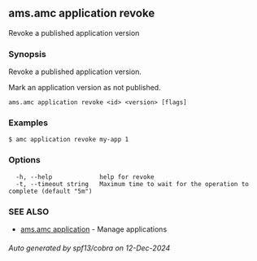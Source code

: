## ams.amc application revoke

Revoke a published application version

### Synopsis

Revoke a published application version.

Mark an application version as not published.


```
ams.amc application revoke <id> <version> [flags]
```

### Examples

```
$ amc application revoke my-app 1

```

### Options

```
  -h, --help             help for revoke
  -t, --timeout string   Maximum time to wait for the operation to complete (default "5m")
```

### SEE ALSO

* [ams.amc application](ams.amc_application.md)	 - Manage applications

###### Auto generated by spf13/cobra on 12-Dec-2024
